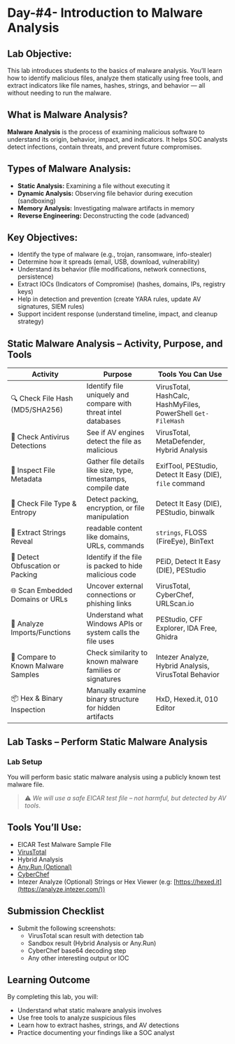 # Day-#4- Introduction to Malware Analysis
## Lab Objective:
This lab introduces students to the basics of malware analysis. You’ll learn how to identify malicious files, analyze them statically using free tools, and extract indicators like file names, hashes, strings, and behavior — all without needing to run the malware.

## What is Malware Analysis?
**Malware Analysis** is the process of examining malicious software to understand its origin, behavior, impact, and indicators. It helps SOC analysts detect infections, contain threats, and prevent future compromises.

## Types of Malware Analysis:
- **Static Analysis:** Examining a file without executing it
- **Dynamic Analysis:** Observing file behavior during execution (sandboxing)
- **Memory Analysis:** Investigating malware artifacts in memory
- **Reverse Engineering:** Deconstructing the code (advanced)

## Key Objectives:

- Identify the type of malware (e.g., trojan, ransomware, info-stealer)
- Determine how it spreads (email, USB, download, vulnerability)
- Understand its behavior (file modifications, network connections, persistence)
- Extract IOCs (Indicators of Compromise) (hashes, domains, IPs, registry keys)
- Help in detection and prevention (create YARA rules, update AV signatures, SIEM rules)
- Support incident response (understand timeline, impact, and cleanup strategy)

## Static Malware Analysis – Activity, Purpose, and Tools
|Activity|	Purpose	|Tools You Can Use|
|------|------------------------|-----------------|
|🔍 Check File Hash (MD5/SHA256)	|Identify file uniquely and compare with threat intel databases	|VirusTotal, HashCalc, HashMyFiles, PowerShell `Get-FileHash`|
|🛑 Check Antivirus Detections	|See if AV engines detect the file as malicious	|VirusTotal, MetaDefender, Hybrid Analysis|
|📎 Inspect File Metadata	|Gather file details like size, type, timestamps, compile date	|ExifTool, PEStudio, Detect It Easy (DIE), `file` command|
|🧪 Check File Type & Entropy	|Detect packing, encryption, or file manipulation|	Detect It Easy (DIE), PEStudio, binwalk|
|🧵 Extract Strings	Reveal |readable content like domains, URLs, commands	|`strings`, FLOSS (FireEye), BinText|
|🔐 Detect Obfuscation or Packing	|Identify if the file is packed to hide malicious code	|PEiD, Detect It Easy (DIE), PEStudio|
|🌐 Scan Embedded Domains or URLs	|Uncover external connections or phishing links	|VirusTotal, CyberChef, URLScan.io|
|🔁 Analyze Imports/Functions	|Understand what Windows APIs or system calls the file uses	|PEStudio, CFF Explorer, IDA Free, Ghidra|
|🧬 Compare to Known Malware Samples	|Check similarity to known malware families or signatures	|Intezer Analyze, Hybrid Analysis, VirusTotal Behavior|
|📦 Hex & Binary Inspection	|Manually examine binary structure for hidden artifacts	|HxD, Hexed.it, 010 Editor|

## Lab Tasks – Perform Static Malware Analysis
### Lab Setup
You will perform basic static malware analysis using a publicly known test malware file.
> ⚠️ *We will use a safe EICAR test file – not harmful, but detected by AV tools*.

## Tools You’ll Use:
- EICAR Test Malware Sample FIle
- [VirusTotal](https://www.virustotal.com/gui/home/upload)
- Hybrid Analysis
- [Any.Run (Optional)](https://www.hybrid-analysis.com/)
- [CyberChef](https://gchq.github.io/CyberChef/)
- Intezer Analyze (Optional)
Strings or Hex Viewer (e.g: [https://hexed.it](https://analyze.intezer.com/))

## Submission Checklist
- Submit the following screenshots:
    - VirusTotal scan result with detection tab
    - Sandbox result (Hybrid Analysis or Any.Run)
    - CyberChef base64 decoding step
    - Any other interesting output or IOC

## Learning Outcome
By completing this lab, you will:

- Understand what static malware analysis involves
- Use free tools to analyze suspicious files
- Learn how to extract hashes, strings, and AV detections
- Practice documenting your findings like a SOC analyst
